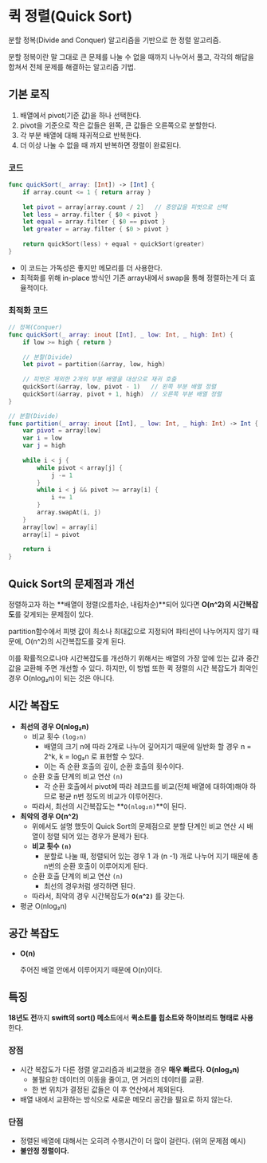 # 퀵 정렬(Quick Sort)
분할 정복(Divide and Conquer) 알고리즘을 기반으로 한 정렬 알고리즘.

분할 정복이란 말 그대로 큰 문제를 나눌 수 없을 때까지 나누어서 풀고, 각각의 해답을 합쳐서 전체 문제를 해결하는 알고리즘 기법.

## 기본 로직

1. 배열에서 pivot(기준 값)을 하나 선택한다.
2. pivot을 기준으로 작은 값들은 왼쪽, 큰 값들은 오른쪽으로 분할한다.
3. 각 부분 배열에 대해 재귀적으로 반복한다.
4. 더 이상 나눌 수 없을 때 까지 반복하면 정렬이 완료된다. 

### 코드

```swift
func quickSort(_ array: [Int]) -> [Int] {
    if array.count <= 1 { return array }
    
    let pivot = array[array.count / 2]   // 중앙값을 피벗으로 선택
    let less = array.filter { $0 < pivot }
    let equal = array.filter { $0 == pivot }
    let greater = array.filter { $0 > pivot }
    
    return quickSort(less) + equal + quickSort(greater)
}
```

- 이 코드는 가독성은 좋지만 메모리를 더 사용한다.
- 최적화를 위해 in-place 방식인 기존 array내에서 swap을 통해 정렬하는게 더 효율적이다.

### 최적화 코드

```swift
// 정복(Conquer)
func quickSort(_ array: inout [Int], _ low: Int, _ high: Int) {
    if low >= high { return }
        
    // 분할(Divide)
    let pivot = partition(&array, low, high)
        
    // 피벗은 제외한 2개의 부분 배열을 대상으로 재귀 호출
    quickSort(&array, low, pivot - 1)   // 왼쪽 부분 배열 정렬
    quickSort(&array, pivot + 1, high)  // 오른쪽 부분 배열 정렬
}

// 분할(Divide)
func partition(_ array: inout [Int], _ low: Int, _ high: Int) -> Int {
    var pivot = array[low]
    var i = low
    var j = high
        
    while i < j {
        while pivot < array[j] {
            j -= 1
        }
        while i < j && pivot >= array[i] {
            i += 1
        }
        array.swapAt(i, j)
    }
    array[low] = array[i]
    array[i] = pivot   
     
    return i
}
```

## Quick Sort의 문제점과 개선

정렬하고자 하는 **배열이 정렬(오름차순, 내림차순)**되어 있다면 **O(n^2)의 시간복잡도**를 갖게되는 문제점이 있다.

partition함수에서 피벗 값이 최소나 최대값으로 지정되어 파티션이 나누어지지 않기 때문에, O(n^2)의 시간복잡도를 갖게 된다.

이를 확률적으로나마 시간복잡도를 개선하기 위해서는 배열의 가장 앞에 있는 값과 중간값을 교환해 주면 개선할 수 있다. 하지만, 이 방법 또한 퀵 정렬의 시간 복잡도가 최악인 경우 O(nlog₂n)이 되는 것은 아니다.

## 시간 복잡도

- **최선의 경우 O(nlog₂n)**
    - 비교 횟수 `(log₂n)`
        - 배열의 크기 n에 따라 2개로 나누어 깊어지기 때문에 일반화 할 경우 n = 2^k, k = log₂n 로 표현할 수 있다.
        - 이는 즉 순환 호출의 깊이, 순환 호출의 횟수이다.
    - 순환 호출 단계의 비교 연산 `(n)`
        - 각 순환 호출에서 pivot에 따라 레코드를 비교(전체 배열에 대하여)해야 하므로 평균 n번 정도의 비교가 이루어진다.
    - 따라서, 최선의 시간복잡도는 **`O(nlog₂n)`**이 된다.
- **최악의 경우 O(n^2)**
    - 위에서도 설명 했듯이 Quick Sort의 문제점으로 분할 단계인 비교 연산 시 배열이 정렬 되어 있는 경우가 문제가 된다.
    - **비교 횟수 `(n)`**
        - 분할로 나눌 때, 정렬되어 있는 경우 1 과 (n -1) 개로 나누어 지기 때문에 총 n번의 순환 호출이 이루어지게 된다.
    - 순환 호출 단계의 비교 연산 `(n)`
        - 최선의 경우처럼 생각하면 된다.
    - 따라서, 최악의 경우 시간복잡도가 **`O(n^2)`** 를 갖는다.
- 평균 O(nlog₂n)

## 공간 복잡도

- **O(n)**
    
    주어진 배열 안에서 이루어지기 때문에 O(n)이다.
    

## 특징

**18년도 전**까지 **swift의 sort() 메소드**에서 **퀵소트를 힙소트와 하이브리드 형태로 사용**한다.

### **장점**

- 시간 복잡도가 다른 정렬 알고리즘과 비교했을 경우 **매우 빠르다. O(nlog₂n)**
    - 불필요한 데이터의 이동을 줄이고, 먼 거리의 데이터를 교환.
    - 한 번 위치가 결정된 값들은 이 후 연산에서 제외된다.
- 배열 내에서 교환하는 방식으로 새로운 메모리 공간을 필요로 하지 않는다.

### 단점

- 정렬된 배열에 대해서는 오히려 수행시간이 더 많이 걸린다. (위의 문제점 예시)
- **불안정 정렬이다.**
